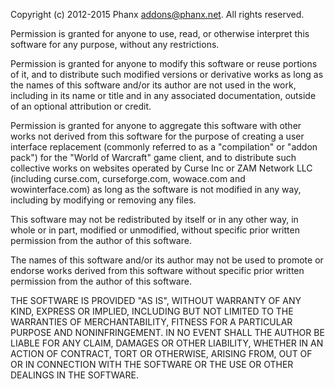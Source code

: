 Copyright (c) 2012-2015 Phanx <addons@phanx.net>. All rights reserved.

Permission is granted for anyone to use, read, or otherwise interpret this
software for any purpose, without any restrictions.

Permission is granted for anyone to modify this software or reuse portions
of it, and to distribute such modified versions or derivative works as long
as the names of this software and/or its author are not used in the work,
including in its name or title and in any associated documentation, outside
of an optional attribution or credit.

Permission is granted for anyone to aggregate this software with other works
not derived from this software for the purpose of creating a user interface
replacement (commonly referred to as a "compilation" or "addon pack") for the
"World of Warcraft" game client, and to distribute such collective works on
websites operated by Curse Inc or ZAM Network LLC (including curse.com,
curseforge.com, wowace.com and wowinterface.com) as long as the software is
not modified in any way, including by modifying or removing any files.

This software may not be redistributed by itself or in any other way, in whole
or in part, modified or unmodified, without specific prior written permission
from the author of this software.

The names of this software and/or its author may not be used to promote or
endorse works derived from this software without specific prior written
permission from the author of this software.

THE SOFTWARE IS PROVIDED "AS IS", WITHOUT WARRANTY OF ANY KIND, EXPRESS OR
IMPLIED, INCLUDING BUT NOT LIMITED TO THE WARRANTIES OF MERCHANTABILITY, 
FITNESS FOR A PARTICULAR PURPOSE AND NONINFRINGEMENT. IN NO EVENT SHALL THE 
AUTHOR BE LIABLE FOR ANY CLAIM, DAMAGES OR OTHER LIABILITY, WHETHER IN AN 
ACTION OF CONTRACT, TORT OR OTHERWISE, ARISING FROM, OUT OF OR IN CONNECTION 
WITH THE SOFTWARE OR THE USE OR OTHER DEALINGS IN THE SOFTWARE.
